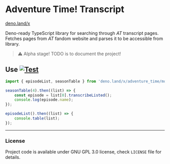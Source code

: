 # Adventure Time! Transcript

[deno.land/x](https://deno.land/x/adventure_time)

Deno-ready TypeScript library for searching through _AT_ transcript pages.
Fetches pages from _AT_ fandom website and parses it to be accessible from library.

> ⚠️ Alpha stage! TODO is to document the project!

## Use [![Test](https://github.com/shateq/adventure_time/actions/workflows/test.yml/badge.svg)](https://github.com/shateq/adventure_time/actions/workflows/test.yml)

```js
import { episodeList, seasonTable } from 'deno.land/x/adventure_time/mod.ts';

seasonTable(4).then((list) => {
    const episode = list[0].transcribeListed();
    console.log(episode.name);
});

episodeList().then((list) => {
    console.table(list);
});
```

---

### License
Project code is available under GNU GPL 3.0 license, check `LICENSE` file for details.
